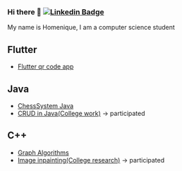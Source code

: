 
### Hi there     👋    [![Linkedin Badge](https://img.shields.io/badge/-Homenique%20Vieira-0e76a8?style=flat-square&logo=Linkedin&logoColor=white&link=https://www.linkedin.com/in/homeniquevm/)](https://www.linkedin.com/in/homeniquevm/) 



My name is Homenique, I am a computer science student 


## Flutter

* [Flutter qr code app](https://github.com/HomeniqueM/flutter_qr_code_app)
 

## Java

* [ChessSystem Java](https://github.com/Cyber-Kai/ChessSystem-Java)
* [CRUD in Java(College work)](https://github.com/solid-titans/AEDs3) -> participated

## C++ 

* [Graph Algorithms ](https://github.com/HomeniqueM/Graph-algorithms_cpp)
* [Image inpainting(College research)](https://github.com/solid-titans/image-inpaiting-in-cpp) -> participated

<!--
**HomeniqueM/HomeniqueM** is a ✨ _special_ ✨ repository because its `README.md` (this file) appears on your GitHub profile.
